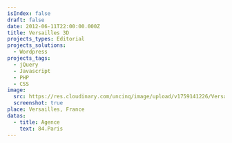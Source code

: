 ```yaml
---
isIndex: false
draft: false
date: 2012-06-11T22:00:00.000Z
title: Versailles 3D
projects_types: Editorial
projects_solutions:
  - Wordpress
projects_tags:
  - jQuery
  - Javascript
  - PHP
  - CSS
image:
  src: https://res.cloudinary.com/uncinq/image/upload/v1759141226/Versailles_maquettes_v2_1_c1uoap.jpg
  screenshot: true
place: Versailles, France
datas:
  - title: Agence
    text: 84.Paris
---
```


